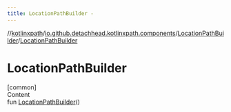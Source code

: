 ```yaml
---
title: LocationPathBuilder -
---
```

//[kotlinxpath](../../index.md)/[io.github.detachhead.kotlinxpath.components](../index.md)/[LocationPathBuilder](index.md)/[LocationPathBuilder](-location-path-builder.md)



# LocationPathBuilder  
[common]  
Content  
fun [LocationPathBuilder](-location-path-builder.md)()  



